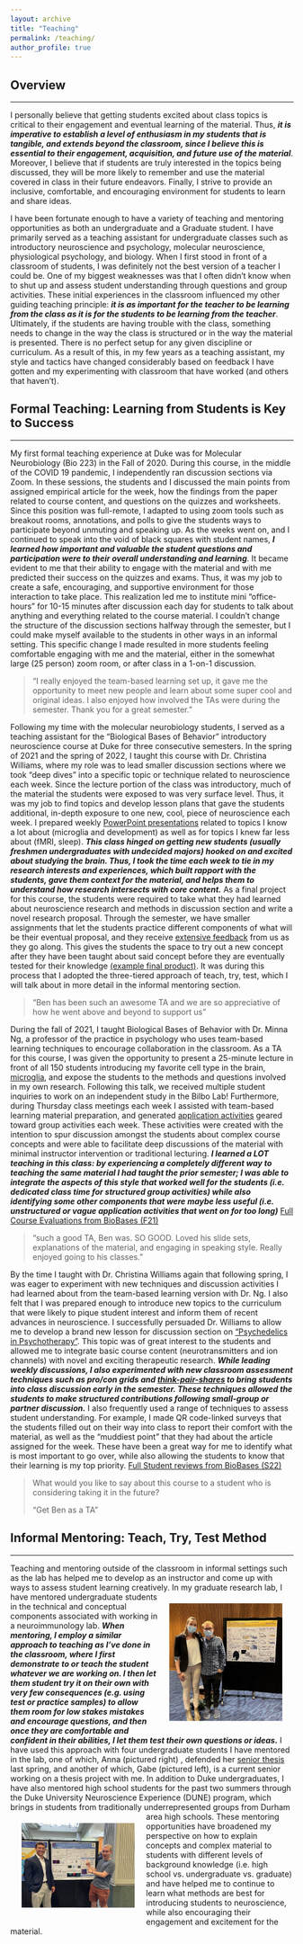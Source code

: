 ```yaml
---
layout: archive
title: "Teaching"
permalink: /teaching/
author_profile: true
---
```


## Overview
---
I personally believe that getting students excited about class topics is critical to their engagement and eventual learning of the material. Thus, ***it is imperative to establish a level of enthusiasm in my students that is tangible, and extends beyond the classroom, since I believe this is essential to their engagement, acquisition, and future use of the material***. Moreover, I believe that if students are truly interested in the topics being discussed, they will be more likely to remember and use the material covered in class in their future endeavors. Finally, I strive to provide an inclusive, comfortable, and encouraging environment for students to learn and share ideas.

I have been fortunate enough to have a variety of teaching and mentoring opportunities as both an undergraduate and a Graduate student. I have primarily served as a teaching assistant for undergraduate classes such as introductory neuroscience and psychology, molecular neuroscience, physiological psychology, and biology. When I first stood in front of a classroom of students, I was definitely not the best version of a teacher I could be. One of my biggest weaknesses was that I often didn’t know when to shut up and assess student understanding through questions and group activities. These initial experiences in the classroom influenced my other guiding teaching principle: ***it is as important for the teacher to be learning from the class as it is for the students to be learning from the teacher***. Ultimately, if the students are having trouble with the class, something needs to change in the way the class is structured or in the way the material is presented. There is no perfect setup for any given discipline or curriculum. As a result of this, in my few years as a teaching assistant, my style and tactics have changed considerably based on feedback I have gotten and my experimenting with classroom that have worked (and others that haven’t).

## Formal Teaching: Learning from Students is Key to Success
---
My first formal teaching experience at Duke was for Molecular Neurobiology (Bio 223) in the Fall of 2020. During this course, in the middle of the COVID 19 pandemic, I independently ran discussion sections via Zoom. In these sessions, the students and I discussed the main points from assigned empirical article for the week, how the findings from the paper related to course content, and questions on the quizzes and worksheets. Since this position was full-remote, I adapted to using zoom tools such as breakout rooms, annotations, and polls to give the students ways to participate beyond unmuting and speaking up. As the weeks went on, and I continued to speak into the void of black squares with student names, ***I learned how important and valuable the student questions and participation were to their overall understanding and learning***. It became evident to me that their ability to engage with the material and with me predicted their success on the quizzes and exams. Thus, it was my job to create a safe, encouraging, and supportive environment for those interaction to take place. This realization led me to institute mini “office-hours” for 10-15 minutes after discussion each day for students to talk about anything and everything related to the course material. I couldn’t change the structure of the discussion sections halfway through the semester, but I could make myself available to the students in other ways in an informal setting. This specific change I made resulted in more students feeling comfortable engaging with me and the material, either in the somewhat large (25 person) zoom room, or after class in a 1-on-1 discussion.

> “I really enjoyed the team-based learning set up, it gave me the opportunity to meet new people and learn about some super cool and original ideas. I also enjoyed how involved the TAs were during the semester. Thank you for a great semester.”

Following my time with the molecular neurobiology students, I served as a teaching assistant for the “Biological Bases of Behavior” introductory neuroscience course at Duke for three consecutive semesters. In the spring of 2021 and the spring of 2022, I taught this course with Dr. Christina Williams, where my role was to lead smaller discussion sections where we took “deep dives” into a specific topic or technique related to neuroscience each week. Since the lecture portion of the class was introductory, much of the material the students were exposed to was very surface level. Thus, it was my job to find topics and develop lesson plans that gave the students additional, in-depth exposure to one new, cool, piece of neuroscience each week. I prepared weekly [PowerPoint presentations](https://drive.google.com/file/d/1VentiKFkVO14XRQSSedzXGJl9UJWO_dd/view) related to topics I know a lot about (microglia and development) as well as for topics I knew far less about (fMRI, sleep). ***This class hinged on getting new students (usually freshmen undergraduates with undecided majors) hooked on and excited about studying the brain. Thus, I took the time each week to tie in my research interests and experiences, which built rapport with the students, gave them context for the material, and helps them to understand how research intersects with core content.*** As a final project for this course, the students were required to take what they had learned about neuroscience research and methods in discussion section and write a novel research proposal. Through the semester, we have smaller assignments that let the students practice different components of what will be their eventual proposal, and they receive [extensive feedback](https://docs.google.com/document/d/1FN-eyMu24ikBe6zGcXb0C6girKs4pLERUpRGVNSGi-o/edit) from us as they go along. This gives the students the space to try out a new concept after they have been taught about said concept before they are eventually tested for their knowledge [(example final product)](https://docs.google.com/document/d/1EYAXlhfT4glgpQmruIs8BwjR0COCi-aDgrcttHXL4ak/edit). It was during this process that I adopted the three-tiered approach of teach, try, test, which I will talk about in more detail in the informal mentoring section.

> “Ben has been such an awesome TA and we are so appreciative of how he went above and beyond to support us”

During the fall of 2021, I taught Biological Bases of Behavior with Dr. Minna Ng, a professor of the practice in psychology who uses team-based learning techniques to encourage collaboration in the classroom. As a TA for this course, I was given the opportunity to present a 25-minute lecture in front of all 150 students introducing my favorite cell type in the brain, [microglia](https://drive.google.com/file/d/1u0wCHgMuE5vYUfgFCvVZbT9Kj7ziy8sx/view), and expose the students to the methods and questions involved in my own research. Following this talk, we received multiple student inquiries to work on an independent study in the Bilbo Lab! Furthermore, during Thursday class meetings each week I assisted with team-based learning material preparation, and generated [application activities](https://drive.google.com/file/d/19t3rUyA9zLO6Pm74e_iRYqvCfJuu2unC/view) geared toward group activities each week. These activities were created with the intention to spur discussion amongst the students about complex course concepts and were able to facilitate deep discussions of the material with minimal instructor intervention or traditional lecturing. ***I learned a LOT teaching in this class: by experiencing a completely different way to teaching the same material I had taught the prior semester; I was able to integrate the aspects of this style that worked well for the students (i.e. dedicated class time for structured group activities) while also identifying some other components that were maybe less useful (i.e. unstructured or vague application activities that went on for too long)*** [Full Course Evaluations from BioBases (F21)](https://docs.google.com/spreadsheets/d/1CJBN730R6TGG4y6EbLH2ytzxHXUNW5YnOXYAHo-Dc_M/edit#gid=1536989482)

> “such a good TA, Ben was. SO GOOD. Loved his slide sets, explanations of the material, and engaging in speaking style. Really enjoyed going to his classes.”

By the time I taught with Dr. Christina Williams again that following spring, I was eager to experiment with new techniques and discussion activities I had learned about from the team-based learning version with Dr. Ng. I also felt that I was prepared enough to introduce new topics to the curriculum that were likely to pique student interest and inform them of recent advances in neuroscience. I successfully persuaded Dr. Williams to allow me to develop a brand new lesson for discussion section on [“Psychedelics in Psychotherapy”](https://drive.google.com/file/d/1BmTMZ3DXUuFjFzNxmcKRFuui2bxIs55Z/view). This topic was of great interest to the students and allowed me to integrate basic course content (neurotransmitters and ion channels) with novel and exciting therapeutic research. ***While leading weekly discussions, I also experimented with new classroom assessment techniques such as pro/con grids and [think-pair-shares](https://docs.google.com/presentation/d/1p2m2-4d4uWOEmBho3fO_BtSG23z-7P-nVuOKLSQ7Xa8/edit#slide=id.p10) to bring students into class discussion early in the semester. These techniques allowed the students to make structured contributions following small-group or partner discussion.*** I also frequently used a range of techniques to assess student understanding. For example, I made QR code-linked surveys that the students filled out on their way into class to report their comfort with the material, as well as the “muddiest point” that they had about the article assigned for the week. These have been a great way for me to identify what is most important to go over, while also allowing the students to know that their learning is my top priority. [Full Student reviews from BioBases (S22)](https://drive.google.com/file/d/17SZNJC-tZHTCDPrSU_UuAX22BsjCRDIA/view)

> What would you like to say about this course to a student who is considering taking it in the future? 
>
> “Get Ben as a TA”


## Informal Mentoring: Teach, Try, Test Method
---
Teaching and mentoring outside of the classroom in informal settings such as the lab has helped me to develop as an instructor and come up with ways to assess student learning creatively. <img style="float: right; max-width: 40%; padding: 20px" src="../images/anna_and_ben.jpg"> In my graduate research lab, I have mentored undergraduate students in the technical and conceptual components associated with working in a neuroimmunology lab. ***When mentoring, I employ a similar approach to teaching as I’ve done in the classroom, where I first demonstrate to or teach the student whatever we are working on. I then let them student try it on their own with very few consequences (e.g. using test or practice samples) to allow them room for low stakes mistakes and encourage questions, and then once they are comfortable and confident in their abilities, I let them test their own questions or ideas.*** I have used this approach with four undergraduate students I have mentored in the lab, one of which, Anna (pictured right) , defended her <a href="https://docs.google.com/document/d/1rdijO1_U46xyIA8qRsO3Ax0IPKfSg4L-D38pcIhg7xY/edit" target="_blank">senior thesis</a> last spring, and another of which, Gabe (pictured left), is a current senior working on a thesis project with me. In addition to Duke undergraduates, I have also mentored high school students for the past two summers through the Duke University Neuroscience Experience (DUNE) program, which brings in students from traditionally underrepresented groups from Durham area high schools. <img style="float: left; max-width: 40%; padding: 20px" src="../images/gabe_and_ben.jpg"> These mentoring opportunities have broadened my perspective on how to explain concepts and complex material to students with different levels of background knowledge (i.e. high school vs. undergraduate vs. graduate) and have helped me to continue to learn what methods are best for introducing students to neuroscience, while also encouraging their engagement and excitement for the material.

